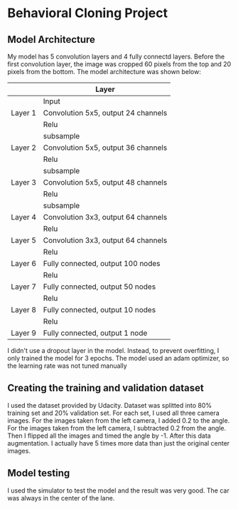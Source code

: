 # Behavioral Cloning Project

## Model Architecture 
My model has 5 convolution layers and 4 fully connectd layers. Before the first convolution layer, the image was cropped 60 pixels from the top and 20 pixels from the bottom. The model architecture was shown below:

|               | Layer     |
|---            |---        |
|               |Input       | 
|  Layer 1      | Convolution 5x5, output 24 channels |
|               | Relu       |              
|               |subsample    |                  
|   Layer 2     | Convolution 5x5, output 36 channels |
|               | Relu       |              
|               |subsample    |                    
|   Layer 3     | Convolution 5x5, output 48 channels |
|               | Relu       |               
|               |subsample    |  
|   Layer 4     | Convolution 3x3, output 64 channels |
|               | Relu       |               
|   Layer 5     | Convolution 3x3, output 64 channels |
|               | Relu       |               
|   Layer 6    | Fully connected, output 100 nodes |
|               |Relu    |   
|   Layer 7    | Fully connected, output 50 nodes |
|               |Relu    |  
|   Layer 8    | Fully connected, output 10 nodes |
|               |Relu    |  
|   Layer 9    | Fully connected, output 1 node |


I didn't use a dropout layer in the model. Instead, to prevent overfitting, I only trained the model for 3 epochs. The model used an adam optimizer, so the learning rate was not tuned manually

## Creating the training and validation dataset
I used the dataset provided by Udacity. Dataset was splitted into 80% training set and 20% validation set. For each set, I used all three camera images. For the images taken from the left camera, I added 0.2 to the angle. For the images taken from the left camera, I subtracted 0.2 from the angle. Then I flipped all the images and timed the angle by -1. After this data augmentation. I actually have 5 times more data than just the original center images.


## Model testing
I used the simulator to test the model and the result was very good. The car was always in the center of the lane.
           